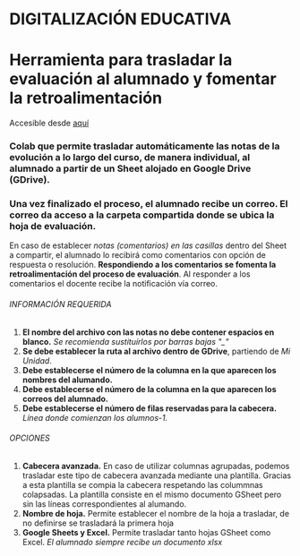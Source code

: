 DIGITALIZACIÓN EDUCATIVA
==================
# Herramienta para trasladar la evaluación al alumnado y fomentar la retroalimentación

Accesible desde [aquí](https://colab.research.google.com/github/anderfrago/TrasladarNotasAlumnos/blob/main/2021_CompartirCompetenciasClave.ipynb)

 ### Colab que permite trasladar automáticamente las notas de la evolución a lo largo del curso, de manera individual, al alumnado a partir de un Sheet alojado en Google Drive (GDrive).
 ### Una vez finalizado el proceso, el alumnado recibe un correo. El correo da acceso a la carpeta compartida donde se ubica la hoja de evaluación.
 En caso de establecer *notas (comentarios) en las casillas* dentro del Sheet a compartir, el alumnado lo recibirá como comentarios con opción de respuesta o resolución. **Respondiendo a los comentarios se fomenta la retroalimentación del proceso de evaluación**. Al responder a los comentarios el docente recibe la notificación vía correo.
  

 ###### INFORMACIÓN REQUERIDA
 
1. **El nombre del archivo con las notas no debe contener espacios en blanco.** *Se recomienda sustituírlos por barras bajas "_"*
2. **Se debe establecer la ruta al archivo dentro de GDrive**, partiendo de *Mi Unidad*. 
3. **Debe establecerse el número de la columna en la que aparecen los nombres del alumando.**
4. **Debe establecerse el número de la columna en la que aparecen los correos del alumnado.**
5. **Debe establecerse el número de filas reservadas para la cabecera.** *Línea donde comienzan los alumnos-1.*
 
 ###### OPCIONES
 
 1. **Cabecera avanzada.** En caso de utilizar columnas agrupadas, podemos trasladar este tipo de cabecera avanzada mediante una plantilla. Gracias a esta plantilla se compia la cabecera respetando las colummnas colapsadas. La plantilla consiste en el mismo documento GSheet pero sin las líneas correspondientes al alumando.
 2. **Nombre de hoja.** Permite establecer el nombre de la hoja a trasladar, de no definirse se trasladará la primera hoja 
 3. **Google Sheets y Excel.** Permite trasladar tanto hojas GSheet como Excel. *El alumnado siempre recibe un documento xlsx*
 

 
 
